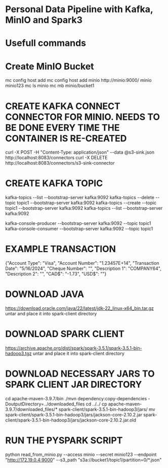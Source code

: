 # Personal Data Pipeline with Kafka, MinIO and Spark3

# Usefull commands

# Create MinIO Bucket
mc config host add <ALIAS> <COS-ENDPOINT> <ACCESS-KEY> <SECRET-KEY>
mc config host add minio http://minio:9000/ minio minio123
mc ls minio
mc mb minio/bucket1

# CREATE KAFKA CONNECT CONNECTOR FOR MINIO. NEEDS TO BE DONE EVERY TIME THE CONTAINER IS RE-CREATED
curl -X POST -H "Content-Type: application/json" --data @s3-sink.json http://localhost:8083/connectors
curl -X DELETE http://localhost:8083/connectors/s3-sink-connector

# CREATE KAFKA TOPIC
kafka-topics --list --bootstrap-server kafka:9092
kafka-topics --delete --topic topic1 --bootstrap-server kafka:9092
kafka-topics --create --topic topic1 --bootstrap-server kafka:9092
kafka-topics --list --bootstrap-server kafka:9092

kafka-console-producer --bootstrap-server kafka:9092 --topic topic1
kafka-console-consumer --bootstrap-server kafka:9092 --topic topic1 

# EXAMPLE TRANSACTION
{"Account Type": "Visa", "Account Number": "1.23457E+14", "Transaction Date": "5/16/2024", "Cheque Number": "", "Description 1": "COMPANY64", "Description 2": "", "CAD$": "-1.73", "USD$": ""}

# DOWNLOAD JAVA
https://download.oracle.com/java/22/latest/jdk-22_linux-x64_bin.tar.gz
untar and place it into spark-client directory

# DOWNLOAD SPARK CLIENT
https://archive.apache.org/dist/spark/spark-3.5.1/spark-3.5.1-bin-hadoop3.tgz
untar and place it into spark-client directory

# DOWNLOAD NECESSARY JARS TO SPARK CLIENT JAR DIRECTORY
cd apache-maven-3.9.7/bin
./mvn dependency:copy-dependencies -DoutputDirectory=../downloaded_files
cd ../../
cp apache-maven-3.9.7/downloaded_files/* spark-client/spark-3.5.1-bin-hadoop3/jars/
mv spark-client/spark-3.5.1-bin-hadoop3/jars/jackson-core-2.10.2.jar spark-client/spark-3.5.1-bin-hadoop3/jars/jackson-core-2.10.2.jar.old

# RUN THE PYSPARK SCRIPT
python read_from_minio.py --access minio --secret minio123 --endpoint "http://172.19.0.4:9000" --s3_path "s3a://bucket1/topic1/partition=0/*.json"
